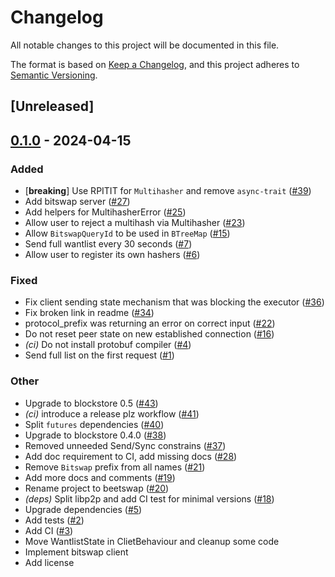 # Changelog
All notable changes to this project will be documented in this file.

The format is based on [Keep a Changelog](https://keepachangelog.com/en/1.0.0/),
and this project adheres to [Semantic Versioning](https://semver.org/spec/v2.0.0.html).

## [Unreleased]

## [0.1.0](https://github.com/eigerco/beetswap/releases/tag/v0.1.0) - 2024-04-15

### Added
- [**breaking**] Use RPITIT for `Multihasher` and remove `async-trait` ([#39](https://github.com/eigerco/beetswap/pull/39))
- Add bitswap server ([#27](https://github.com/eigerco/beetswap/pull/27))
- Add helpers for MultihasherError ([#25](https://github.com/eigerco/beetswap/pull/25))
- Allow user to reject a multihash via Multihasher ([#23](https://github.com/eigerco/beetswap/pull/23))
- Allow `BitswapQueryId` to be used in `BTreeMap` ([#15](https://github.com/eigerco/beetswap/pull/15))
- Send full wantlist every 30 seconds ([#7](https://github.com/eigerco/beetswap/pull/7))
- Allow user to register its own hashers ([#6](https://github.com/eigerco/beetswap/pull/6))

### Fixed
- Fix client sending state mechanism that was blocking the executor ([#36](https://github.com/eigerco/beetswap/pull/36))
- Fix broken link in readme ([#34](https://github.com/eigerco/beetswap/pull/34))
- protocol_prefix was returning an error on correct input ([#22](https://github.com/eigerco/beetswap/pull/22))
- Do not reset peer state on new established connection ([#16](https://github.com/eigerco/beetswap/pull/16))
- *(ci)* Do not install protobuf compiler ([#4](https://github.com/eigerco/beetswap/pull/4))
- Send full list on the first request ([#1](https://github.com/eigerco/beetswap/pull/1))

### Other
- Upgrade to blockstore 0.5 ([#43](https://github.com/eigerco/beetswap/pull/43))
- *(ci)* introduce a release plz workflow ([#41](https://github.com/eigerco/beetswap/pull/41))
- Split `futures` dependencies ([#40](https://github.com/eigerco/beetswap/pull/40))
- Upgrade to blockstore 0.4.0 ([#38](https://github.com/eigerco/beetswap/pull/38))
- Removed unneeded Send/Sync constrains ([#37](https://github.com/eigerco/beetswap/pull/37))
- Add doc requirement to CI, add missing docs ([#28](https://github.com/eigerco/beetswap/pull/28))
- Remove `Bitswap` prefix from all names ([#21](https://github.com/eigerco/beetswap/pull/21))
- Add more docs and comments ([#19](https://github.com/eigerco/beetswap/pull/19))
- Rename project to beetswap ([#20](https://github.com/eigerco/beetswap/pull/20))
- *(deps)* Split libp2p and add CI test for minimal versions ([#18](https://github.com/eigerco/beetswap/pull/18))
- Upgrade dependencies ([#5](https://github.com/eigerco/beetswap/pull/5))
- Add tests ([#2](https://github.com/eigerco/beetswap/pull/2))
- Add CI ([#3](https://github.com/eigerco/beetswap/pull/3))
- Move WantlistState in ClietBehaviour and cleanup some code
- Implement bitswap client
- Add license
